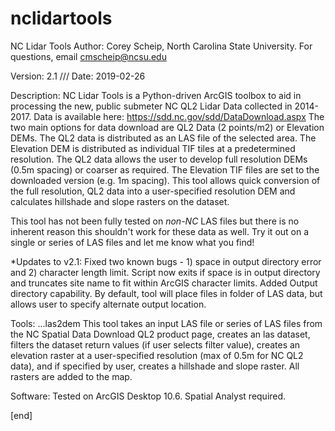 # nclidartools

NC Lidar Tools
Author: Corey Scheip, North Carolina State University. For questions, email cmscheip@ncsu.edu

Version: 2.1 /// Date: 2019-02-26

Description:
NC Lidar Tools is a Python-driven ArcGIS toolbox to aid in processing the new, public submeter NC QL2 Lidar Data
collected in 2014-2017. Data is available here: https://sdd.nc.gov/sdd/DataDownload.aspx The two main options for 
data download are QL2 Data (2 points/m2) or Elevation DEMs. The QL2 data is distributed as an LAS file of the 
selected area. The Elevation DEM is distributed as individual TIF tiles at a predetermined resolution. The QL2 data
allows the user to develop full resolution DEMs (0.5m spacing) or coarser as required. The Elevation TIF files are
set to the downloaded version (e.g. 1m spacing). This tool allows quick conversion of the full resolution, QL2
data into a user-specified resolution DEM and calculates hillshade and slope rasters on the dataset. 

This tool has not been fully tested on *non-NC* LAS files but there is no inherent reason this shouldn't work for 
these data as well. Try it out on a single or series of LAS files and let me know what you find!

*Updates to v2.1:
Fixed two known bugs - 1) space in output directory error and 2) character length limit. Script now exits if space is in output directory and truncates site name to fit within ArcGIS character limits. 
Added Output directory capability. By default, tool will place files in folder of LAS data, but allows user to specify alternate output location.

Tools:
...las2dem
This tool takes an input LAS file or series of LAS files from the NC Spatial Data Download QL2 product page, creates
an las dataset, filters the dataset return values (if user selects filter value), creates an elevation raster at a
user-specified resolution (max of 0.5m for NC QL2 data), and if specified by user, creates a hillshade and slope
raster. All rasters are added to the map.


Software:
Tested on ArcGIS Desktop 10.6. Spatial Analyst required.

[end]
